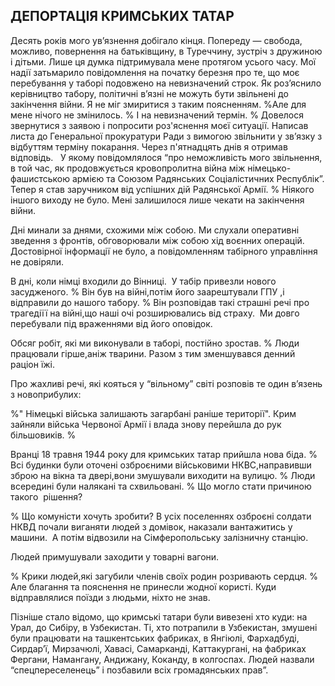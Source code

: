 ## ДЕПОРТАЦІЯ КРИМСЬКИХ ТАТАР

Десять років мого ув’язнення добігало кінця.
Попереду — свобода, можливо, повернення на батьківщину, в Туреччину, зустріч з дружиною і дітьми.
Лише ця думка підтримувала мене протягом усього часу.
Мої надії затьмарило повідомлення на початку березня про те, що моє перебування у таборі подовжено на невизначений строк.
Як роз’яснило керівництво табору, політичні в’язні не можуть бути звільнені до закінчення війни.
Я не міг змиритися з таким поясненням.
%Але для мене нічого не змінилось.
% І на невизначений термін.
% Довелося звернутися з заявою і попросити роз'яснення моєї ситуації.
Написав листа до Генеральної прокуратури Ради з вимогою звільнити у зв’язку з відбуттям терміну покарання.
Через п'ятнадцять днів я отримав відповідь.
 
У якому повідомлялося “про неможливість мого звільнення, в той час, як продовжується кровопролитна війна між німецько-фашистською армією та Союзом Радянських Соціалістичних Республік”. Тепер я став заручником від успішних дій Радянської Армії.
% Ніякого іншого виходу не було.
Мені залишилося лише чекати на закінчення війни.

Дні минали за днями, схожими між собою.
Ми слухали оперативні зведення з фронтів, обговорювали між собою хід воєнних операцій.
Достовірної інформації не було, а повідомленням табірного управління не довіряли.

В дні, коли німці входили до Вінниці.
 У табір привезли нового засудженого.
% Він був на війні,потім його заарештували ГПУ ,і відправили до нашого табору.
% Він розповідав такі страшні речі про трагедіїї на війні,що наші очі розширювались від страху.
 Ми довго перебували під враженнями від його оповідок.

Обсяг робіт, які ми виконували в таборі, постійно зростав.
% Люди працювали гірше,аніж тварини.
Разом з тим зменшувався денний раціон їжі.

Про жахливі речі, які кояться у “вільному” світі розповів те один в’язень з новоприбулих:

%" Німецькі війська залишають загарбані раніше території".
Крим зайняли війська Червоної Армії і влада знову перейшла до рук більшовиків.
%

Вранці 18 травня 1944 року для кримських татар прийшла нова біда.
% Всі будинки були оточені озброєними військовими НКВС,направивши зброю на вікна та двері,вони змушували виходити на вулицю.
% Люди всередині були налякані та схвильовані.
% Що могло стати причиною такого  рішення?

% Що комуністи хочуть зробити?
В усіх поселеннях озброєні солдати НКВД почали виганяти людей з домівок, наказали вантажитись у машини.
 А потім відвозили на Сімферопольську залізничну станцію.

Людей примушували заходити у товарні вагони.

% Крики людей,які загубили членів своїх родин розривають сердця.
% Але благання та пояснення не принесли жодної користі.
Куди відправлялися поїзди з людьми, ніхто не знав.

Пізніше стало відомо, що кримські татари були вивезені хто куди: на Урал, до Сибіру, в Узбекистан.
Ті, хто потрапили в Узбекистан, змушені були працювати на ташкентських фабриках, в Янгіюлі, Фархадбуді, Сирдар’ї, Мирзачюлі, Хавасі, Самарканді, Каттакургані, на фабриках Фергани, Намангану, Андижану, Коканду, в колгоспах.
Людей назвали “спецпереселенець” і позбавили всіх громадянських прав”.
